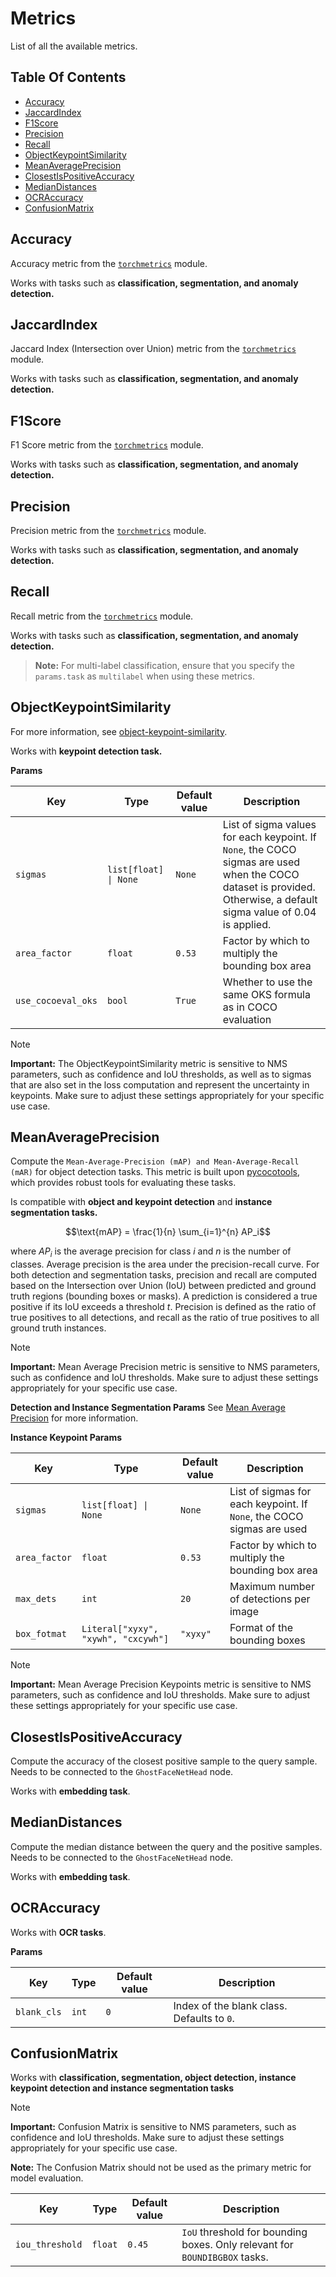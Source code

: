# Metrics

List of all the available metrics.

## Table Of Contents

- [Accuracy](#accuracy)
- [JaccardIndex](#jaccardindex)
- [F1Score](#f1score)
- [Precision](#precision)
- [Recall](#recall)
- [ObjectKeypointSimilarity](#objectkeypointsimilarity)
- [MeanAveragePrecision](#meanaverageprecision)
- [ClosestIsPositiveAccuracy](#closestispositiveaccuracy)
- [MedianDistances](#mediandistances)
- [OCRAccuracy](#ocraccuracy)
- [ConfusionMatrix](#confusionmatrix)

## Accuracy

Accuracy metric from the [`torchmetrics`](https://lightning.ai/docs/torchmetrics/stable/classification/accuracy.html) module.

Works with tasks such as **classification, segmentation, and anomaly detection.**

## JaccardIndex

Jaccard Index (Intersection over Union) metric from the [`torchmetrics`](https://lightning.ai/docs/torchmetrics/stable/classification/jaccard_index.html) module.

Works with tasks such as **classification, segmentation, and anomaly detection.**

## F1Score

F1 Score metric from the [`torchmetrics`](https://lightning.ai/docs/torchmetrics/stable/classification/f1_score.html) module.

Works with tasks such as **classification, segmentation, and anomaly detection.**

## Precision

Precision metric from the [`torchmetrics`](https://lightning.ai/docs/torchmetrics/stable/classification/precision.html) module.

Works with tasks such as **classification, segmentation, and anomaly detection.**

## Recall

Recall metric from the [`torchmetrics`](https://lightning.ai/docs/torchmetrics/stable/classification/recall.html) module.

Works with tasks such as **classification, segmentation, and anomaly detection.**

> **Note:** For multi-label classification, ensure that you specify the `params.task` as `multilabel` when using these metrics.

## ObjectKeypointSimilarity

For more information, see [object-keypoint-similarity](https://learnopencv.com/object-keypoint-similarity/).

Works with **keypoint detection task.**

**Params**

| Key                | Type                  | Default value | Description                                                                                                                                                         |
| ------------------ | --------------------- | ------------- | ------------------------------------------------------------------------------------------------------------------------------------------------------------------- |
| `sigmas`           | `list[float] \| None` | `None`        | List of sigma values for each keypoint. If `None`, the COCO sigmas are used when the COCO dataset is provided. Otherwise, a default sigma value of 0.04 is applied. |
| `area_factor`      | `float`               | `0.53`        | Factor by which to multiply the bounding box area                                                                                                                   |
| `use_cocoeval_oks` | `bool`                | `True`        | Whether to use the same OKS formula as in COCO evaluation                                                                                                           |

> [!NOTE]
> **Important:** The ObjectKeypointSimilarity metric is sensitive to NMS parameters, such as confidence and IoU thresholds, as well as to sigmas that are also set in the loss computation and represent the uncertainty in keypoints. Make sure to adjust these settings appropriately for your specific use case.

## MeanAveragePrecision

Compute the `Mean-Average-Precision (mAP) and Mean-Average-Recall (mAR)` for object detection tasks. This metric is built upon [pycocotools](https://github.com/cocodataset/cocoapi), which provides robust tools for evaluating these tasks.

Is compatible with **object and keypoint detection** and **instance segmentation tasks.**

```math
\text{mAP} = \frac{1}{n} \sum_{i=1}^{n} AP_i
```

where $AP_i$ is the average precision for class $i$ and $n$ is the number of classes. Average precision is the area under the precision-recall curve. For both detection and segmentation tasks, precision and recall are computed based on the Intersection over Union (IoU) between predicted and ground truth regions (bounding boxes or masks). A prediction is considered a true positive if its IoU exceeds a threshold $t$. Precision is defined as the ratio of true positives to all detections, and recall as the ratio of true positives to all ground truth instances.

> [!NOTE]
> **Important:** Mean Average Precision metric is sensitive to NMS parameters, such as confidence and IoU thresholds. Make sure to adjust these settings appropriately for your specific use case.

**Detection and Instance Segmentation Params**
See [Mean Average Precision](https://lightning.ai/docs/torchmetrics/stable/detection/mean_average_precision.html) for more information.

**Instance Keypoint Params**

| Key           | Type                                | Default value | Description                                                           |
| ------------- | ----------------------------------- | ------------- | --------------------------------------------------------------------- |
| `sigmas`      | `list[float] \| None`               | `None`        | List of sigmas for each keypoint. If `None`, the COCO sigmas are used |
| `area_factor` | `float`                             | `0.53`        | Factor by which to multiply the bounding box area                     |
| `max_dets`    | `int`                               | `20`          | Maximum number of detections per image                                |
| `box_fotmat`  | `Literal["xyxy", "xywh", "cxcywh"]` | `"xyxy"`      | Format of the bounding boxes                                          |

> [!NOTE]
> **Important:** Mean Average Precision Keypoints metric is sensitive to NMS parameters, such as confidence and IoU thresholds. Make sure to adjust these settings appropriately for your specific use case.

## ClosestIsPositiveAccuracy

Compute the accuracy of the closest positive sample to the query sample.
Needs to be connected to the `GhostFaceNetHead` node.

Works with **embedding task**.

## MedianDistances

Compute the median distance between the query and the positive samples.
Needs to be connected to the `GhostFaceNetHead` node.

Works with **embedding task**.

## OCRAccuracy

Works with **OCR tasks**.

**Params**

| Key         | Type  | Default value | Description                                |
| ----------- | ----- | ------------- | ------------------------------------------ |
| `blank_cls` | `int` | `0`           | Index of the blank class. Defaults to `0`. |

## ConfusionMatrix

Works with **classification, segmentation, object detection, instance keypoint detection and instance segmentation tasks**

> [!NOTE]
> **Important:** Confusion Matrix is sensitive to NMS parameters, such as confidence and IoU thresholds. Make sure to adjust these settings appropriately for your specific use case.
>
> **Note:** The Confusion Matrix should not be used as the primary metric for model evaluation.

| Key             | Type    | Default value | Description                                                                |
| --------------- | ------- | ------------- | -------------------------------------------------------------------------- |
| `iou_threshold` | `float` | `0.45`        | `IoU` threshold for bounding boxes. Only relevant for `BOUNDIBGBOX` tasks. |
